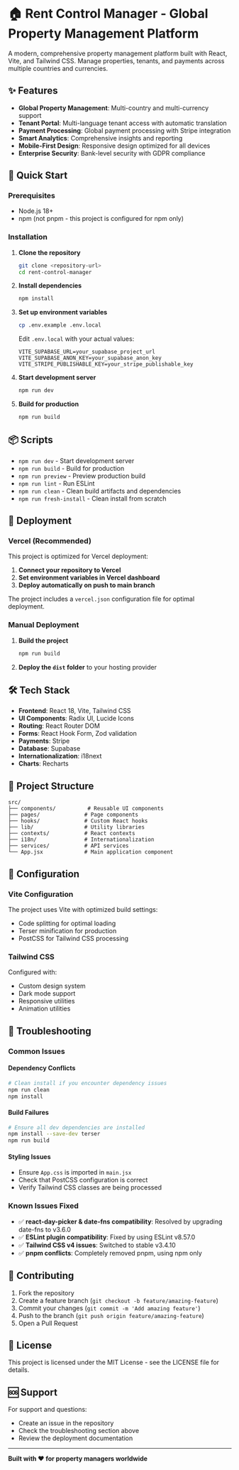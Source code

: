 # 🏠 Rent Control Manager - Global Property Management Platform

A modern, comprehensive property management platform built with React, Vite, and Tailwind CSS. Manage properties, tenants, and payments across multiple countries and currencies.

## ✨ Features

- **Global Property Management**: Multi-country and multi-currency support
- **Tenant Portal**: Multi-language tenant access with automatic translation
- **Payment Processing**: Global payment processing with Stripe integration
- **Smart Analytics**: Comprehensive insights and reporting
- **Mobile-First Design**: Responsive design optimized for all devices
- **Enterprise Security**: Bank-level security with GDPR compliance

## 🚀 Quick Start

### Prerequisites

- Node.js 18+ 
- npm (not pnpm - this project is configured for npm only)

### Installation

1. **Clone the repository**
   ```bash
   git clone <repository-url>
   cd rent-control-manager
   ```

2. **Install dependencies**
   ```bash
   npm install
   ```

3. **Set up environment variables**
   ```bash
   cp .env.example .env.local
   ```
   
   Edit `.env.local` with your actual values:
   ```env
   VITE_SUPABASE_URL=your_supabase_project_url
   VITE_SUPABASE_ANON_KEY=your_supabase_anon_key
   VITE_STRIPE_PUBLISHABLE_KEY=your_stripe_publishable_key
   ```

4. **Start development server**
   ```bash
   npm run dev
   ```

5. **Build for production**
   ```bash
   npm run build
   ```

## 📦 Scripts

- `npm run dev` - Start development server
- `npm run build` - Build for production
- `npm run preview` - Preview production build
- `npm run lint` - Run ESLint
- `npm run clean` - Clean build artifacts and dependencies
- `npm run fresh-install` - Clean install from scratch

## 🚀 Deployment

### Vercel (Recommended)

This project is optimized for Vercel deployment:

1. **Connect your repository to Vercel**
2. **Set environment variables in Vercel dashboard**
3. **Deploy automatically on push to main branch**

The project includes a `vercel.json` configuration file for optimal deployment.

### Manual Deployment

1. **Build the project**
   ```bash
   npm run build
   ```

2. **Deploy the `dist` folder** to your hosting provider

## 🛠️ Tech Stack

- **Frontend**: React 18, Vite, Tailwind CSS
- **UI Components**: Radix UI, Lucide Icons
- **Routing**: React Router DOM
- **Forms**: React Hook Form, Zod validation
- **Payments**: Stripe
- **Database**: Supabase
- **Internationalization**: i18next
- **Charts**: Recharts

## 📁 Project Structure

```
src/
├── components/          # Reusable UI components
├── pages/              # Page components
├── hooks/              # Custom React hooks
├── lib/                # Utility libraries
├── contexts/           # React contexts
├── i18n/               # Internationalization
├── services/           # API services
└── App.jsx             # Main application component
```

## 🔧 Configuration

### Vite Configuration

The project uses Vite with optimized build settings:
- Code splitting for optimal loading
- Terser minification for production
- PostCSS for Tailwind CSS processing

### Tailwind CSS

Configured with:
- Custom design system
- Dark mode support
- Responsive utilities
- Animation utilities

## 🐛 Troubleshooting

### Common Issues

#### Dependency Conflicts
```bash
# Clean install if you encounter dependency issues
npm run clean
npm install
```

#### Build Failures
```bash
# Ensure all dev dependencies are installed
npm install --save-dev terser
npm run build
```

#### Styling Issues
- Ensure `App.css` is imported in `main.jsx`
- Check that PostCSS configuration is correct
- Verify Tailwind CSS classes are being processed

### Known Issues Fixed

- ✅ **react-day-picker & date-fns compatibility**: Resolved by upgrading date-fns to v3.6.0
- ✅ **ESLint plugin compatibility**: Fixed by using ESLint v8.57.0
- ✅ **Tailwind CSS v4 issues**: Switched to stable v3.4.10
- ✅ **pnpm conflicts**: Completely removed pnpm, using npm only

## 🤝 Contributing

1. Fork the repository
2. Create a feature branch (`git checkout -b feature/amazing-feature`)
3. Commit your changes (`git commit -m 'Add amazing feature'`)
4. Push to the branch (`git push origin feature/amazing-feature`)
5. Open a Pull Request

## 📄 License

This project is licensed under the MIT License - see the LICENSE file for details.

## 🆘 Support

For support and questions:
- Create an issue in the repository
- Check the troubleshooting section above
- Review the deployment documentation

---

**Built with ❤️ for property managers worldwide**


